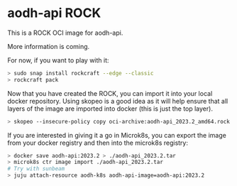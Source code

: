 # aodh-api ROCK

This is a ROCK OCI image for aodh-api.

More information is coming.

For now, if you want to play with it:

```bash
> sudo snap install rockcraft --edge --classic
> rockcraft pack
```

Now that you have created the ROCK, you can import it into
your local docker repository. Using skopeo is a good idea as
it will help ensure that all layers of the image are imported
into docker (this is just the top layer).

```bash
> skopeo --insecure-policy copy oci-archive:aodh-api_2023.2_amd64.rock docker-daemon:aodh-api:2023.2
```

If you are interested in giving it a go in Microk8s, you can
export the image from your docker registry and then into the
microk8s registry:

```bash
> docker save aodh-api:2023.2 > ./aodh-api_2023.2.tar
> microk8s ctr image import ./aodh-api_2023.2.tar
# Try with sunbeam
> juju attach-resource aodh-k8s aodh-api-image=aodh-api:2023.2
```
